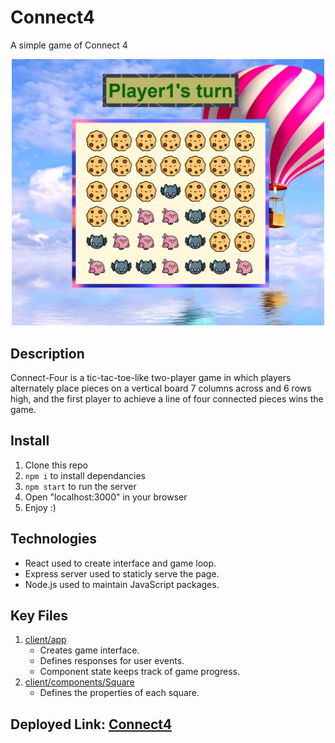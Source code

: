 # Connect4

A simple game of Connect 4

<div style="text-align:center">
    <a align="center" href="http://c0nnect-4.herokuapp.com/public/">
        <img src="header.png" width="500" alt="Connect4-perview"/>
    </a>
</div>

## Description

Connect-Four is a tic-tac-toe-like two-player game in which players alternately place pieces on a vertical board 7 columns across and 6 rows high, and the first player to achieve a line of four connected pieces wins the game.

## Install

1. Clone this repo
2. `npm i` to install dependancies
3. `npm start` to run the server
4. Open "localhost:3000" in your browser
5. Enjoy :\)

## Technologies

- React used to create interface and game loop.
- Express server used to staticly serve the page.
- Node.js used to maintain JavaScript packages.

## Key Files

1. [client/app](https://github.com/RamiOkkeh/Connect4/blob/main/client/app.jsx)
   - Creates game interface.
   - Defines responses for user events.
   - Component state keeps track of game progress.
2. [client/components/Square](https://github.com/RamiOkkeh/Connect4/blob/main/client/components/Square.jsx)
   - Defines the properties of each square.

## Deployed Link: [Connect4](http://c0nnect-4.herokuapp.com/public/)
